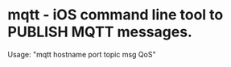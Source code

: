 # mqtt - iOS command line tool to PUBLISH MQTT messages.

Usage:
"mqtt hostname port topic msg QoS"
